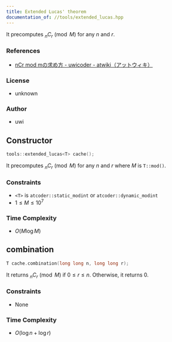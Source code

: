 ```yaml
---
title: Extended Lucas' theorem
documentation_of: //tools/extended_lucas.hpp
---
```


It precomputes ${}_n C_r \pmod{M}$ for any $n$ and $r$.

### References
- [nCr mod mの求め方 - uwicoder - atwiki（アットウィキ）](https://w.atwiki.jp/uwicoder/pages/2118.html#id_6779f709)

### License
- unknown

### Author
- uwi

## Constructor
```cpp
tools::extended_lucas<T> cache();
```

It precomputes ${}_n C_r \pmod{M}$ for any $n$ and $r$ where $M$ is `T::mod()`.

### Constraints
- `<T>` is `atcoder::static_modint` or `atcoder::dynamic_modint`
- $1 \leq M \leq 10^7$

### Time Complexity
- $O(M \log M)$

## combination
```cpp
T cache.combination(long long n, long long r);
```

It returns ${}_n C_r \pmod{M}$ if $0 \leq r \leq n$.
Otherwise, it returns $0$.

### Constraints
- None

### Time Complexity
- $O(\log n + \log r)$
